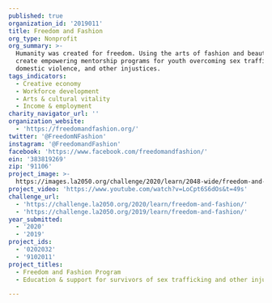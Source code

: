 ```yaml
---
published: true
organization_id: '2019011'
title: Freedom and Fashion
org_type: Nonprofit
org_summary: >-
  Humanity was created for freedom. Using the arts of fashion and beauty, we
  create empowering mentorship programs for youth overcoming sex trafficking,
  domestic violence, and other injustices.
tags_indicators:
  - Creative economy
  - Workforce development
  - Arts & cultural vitality
  - Income & employment
charity_navigator_url: ''
organization_website:
  - 'https://freedomandfashion.org/'
twitter: '@FreedomNFashion'
instagram: '@FreedomandFashion'
facebook: 'https://www.facebook.com/freedomandfashion/'
ein: '383819269'
zip: '91106'
project_image: >-
  https://images.la2050.org/challenge/2020/learn/2048-wide/freedom-and-fashion.jpg
project_video: 'https://www.youtube.com/watch?v=LoCpt6S6dOs&t=49s'
challenge_url:
  - 'https://challenge.la2050.org/2020/learn/freedom-and-fashion/'
  - 'https://challenge.la2050.org/2019/learn/freedom-and-fashion/'
year_submitted:
  - '2020'
  - '2019'
project_ids:
  - '0202032'
  - '9102011'
project_titles:
  - Freedom and Fashion Program
  - Education & support for survivors of sex trafficking and other injustices.

---
```

